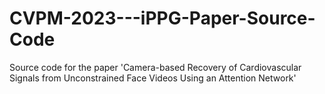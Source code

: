 # CVPM-2023---iPPG-Paper-Source-Code
Source code for the paper 'Camera-based Recovery of Cardiovascular Signals from Unconstrained Face Videos Using an Attention Network'
